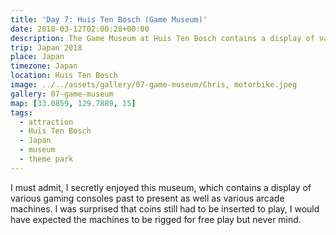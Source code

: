 ```yaml
---
title: 'Day 7: Huis Ten Bosch (Game Museum)'
date: 2018-03-12T02:00:28+00:00
description: The Game Museum at Huis Ten Bosch contains a display of various gaming consoles past to present as well as various arcade machines.
trip: Japan 2018
place: Japan
timezone: Japan
location: Huis Ten Bosch
image: ../../assets/gallery/07-game-museum/Chris, motorbike.jpeg
gallery: 07-game-museum
map: [33.0859, 129.7889, 15]
tags:
  - attraction
  - Huis Ten Bosch
  - Japan
  - museum
  - theme park
---
```


I must admit, I secretly enjoyed this museum, which contains a display of various gaming consoles past to present as well as various arcade machines. I was surprised that coins still had to be inserted to play, I would have expected the machines to be rigged for free play but never mind.
